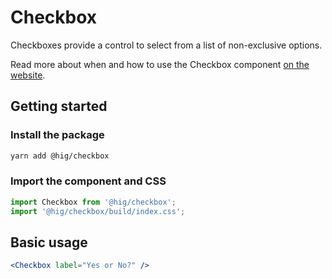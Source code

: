 # Checkbox

Checkboxes provide a control to select from a list of non-exclusive options.

Read more about when and how to use the Checkbox component [on the website](https://hig.autodesk.com/web/components/form-elements).

## Getting started

### Install the package

```bash
yarn add @hig/checkbox
```

### Import the component and CSS

```js
import Checkbox from '@hig/checkbox';
import '@hig/checkbox/build/index.css';
```

## Basic usage

```jsx
<Checkbox label="Yes or No?" />
```
